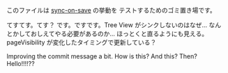 
このファイルは [sync-on-save](https://github.com/omo/sync-on-save) の挙動を
テストするためのゴミ置き場です。

てすてす。てす？
です。ですです。Tree View がシンクしないのはなぜ...
なんとかしておしえてやる必要があるのか...
ほっとくと直るようにも見える。pageVisibility が変化したタイミングで更新している？

Improving the commit message a bit.
How is this? And this? Then?
Hello!!!!??
